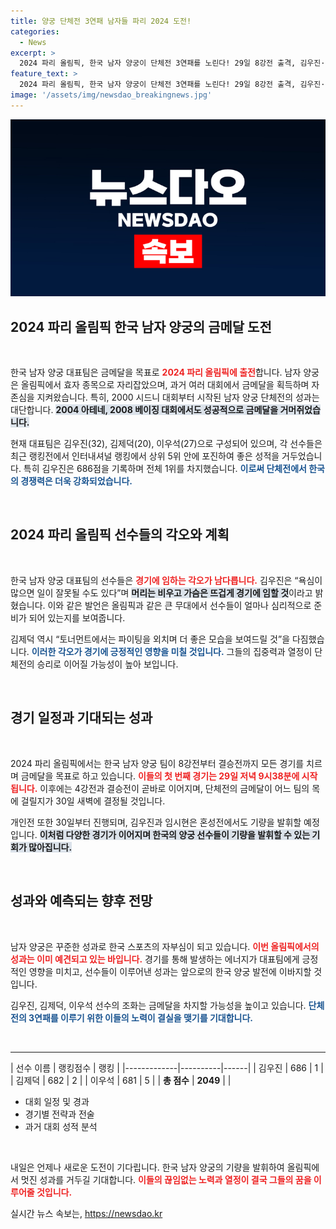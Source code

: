 ```yaml
---
title: 양궁 단체전 3연패 남자들 파리 2024 도전!
categories:
  - News
excerpt: >
  2024 파리 올림픽, 한국 남자 양궁이 단체전 3연패를 노린다! 29일 8강전 출격, 김우진·김제덕·이우석이 메달 사냥을 위해 결집했다. 머리 비우고 가슴 뜨겁게라는 각오로 역사에 도전한다! 클릭해서 이들의 열정을 확인하세요!
feature_text: >
  2024 파리 올림픽, 한국 남자 양궁이 단체전 3연패를 노린다! 29일 8강전 출격, 김우진·김제덕·이우석이 메달 사냥을 위해 결집했다. 머리 비우고 가슴 뜨겁게라는 각오로 역사에 도전한다! 클릭해서 이들의 열정을 확인하세요!
image: '/assets/img/newsdao_breakingnews.jpg'
---
```


<p><img src="/assets/img/newsdao_breakingnews.jpg" alt="firstkoreanews 속보" /></p>

<h2 data-ke-size="size26">2024 파리 올림픽 한국 남자 양궁의 금메달 도전</h2>

<p data-ke-size="size16">&nbsp;</p>

<p>한국 남자 양궁 대표팀은 금메달을 목표로 <b><span style="color: #ee2323;">2024 파리 올림픽에 출전</span></b>합니다. 남자 양궁은 올림픽에서 효자 종목으로 자리잡았으며, 과거 여러 대회에서 금메달을 획득하며 자존심을 지켜왔습니다. 특히, 2000 시드니 대회부터 시작된 남자 양궁 단체전의 성과는 대단합니다. <b><span style="background-color: #21538527;">2004 아테네, 2008 베이징 대회에서도 성공적으로 금메달을 거머쥐었습니다.</span></b> </p>

<p>현재 대표팀은 김우진(32), 김제덕(20), 이우석(27)으로 구성되어 있으며, 각 선수들은 최근 랭킹전에서 인터내셔널 랭킹에서 상위 5위 안에 포진하여 좋은 성적을 거두었습니다. 특히 김우진은 686점을 기록하며 전체 1위를 차지했습니다. <b><span style="color: #1a5490;">이로써 단체전에서 한국의 경쟁력은 더욱 강화되었습니다.</span></b> </p>

<p data-ke-size="size16">&nbsp;</p>

<h2 data-ke-size="size26">2024 파리 올림픽 선수들의 각오와 계획</h2>

<p data-ke-size="size16">&nbsp;</p>

<p>한국 남자 양궁 대표팀의 선수들은 <b><span style="color: #ee2323;">경기에 임하는 각오가 남다릅니다.</span></b> 김우진은 “욕심이 많으면 일이 잘못될 수도 있다”며 <b><span style="background-color: #21538527;">머리는 비우고 가슴은 뜨겁게 경기에 임할 것</span></b>이라고 밝혔습니다. 이와 같은 발언은 올림픽과 같은 큰 무대에서 선수들이 얼마나 심리적으로 준비가 되어 있는지를 보여줍니다.</p>

<p>김제덕 역시 “토너먼트에서는 파이팅을 외치며 더 좋은 모습을 보여드릴 것”을 다짐했습니다. <b><span style="color: #1a5490;">이러한 각오가 경기에 긍정적인 영향을 미칠 것입니다.</span></b> 그들의 집중력과 열정이 단체전의 승리로 이어질 가능성이 높아 보입니다.</p>

<p data-ke-size="size16">&nbsp;</p>

<h2 data-ke-size="size26">경기 일정과 기대되는 성과</h2>

<p data-ke-size="size16">&nbsp;</p>

<p>2024 파리 올림픽에서는 한국 남자 양궁 팀이 8강전부터 결승전까지 모든 경기를 치르며 금메달을 목표로 하고 있습니다. <b><span style="color: #ee2323;">이들의 첫 번째 경기는 29일 저녁 9시38분에 시작됩니다.</span></b> 이후에는 4강전과 결승전이 곧바로 이어지며, 단체전의 금메달이 어느 팀의 목에 걸릴지가 30일 새벽에 결정될 것입니다.</p>

<p>개인전 또한 30일부터 진행되며, 김우진과 임시현은 혼성전에서도 기량을 발휘할 예정입니다. <b><span style="background-color: #21538527;">이처럼 다양한 경기가 이어지며 한국의 양궁 선수들이 기량을 발휘할 수 있는 기회가 많아집니다.</span></b></p>

<p data-ke-size="size16">&nbsp;</p>

<h2 data-ke-size="size26">성과와 예측되는 향후 전망</h2>

<p data-ke-size="size16">&nbsp;</p>

<p>남자 양궁은 꾸준한 성과로 한국 스포츠의 자부심이 되고 있습니다. <b><span style="color: #ee2323;">이번 올림픽에서의 성과는 이미 예견되고 있는 바입니다.</span></b> 경기를 통해 발생하는 에너지가 대표팀에게 긍정적인 영향을 미치고, 선수들이 이루어낸 성과는 앞으로의 한국 양궁 발전에 이바지할 것입니다.</p>

<p>김우진, 김제덕, 이우석 선수의 조화는 금메달을 차지할 가능성을 높이고 있습니다. <b><span style="color: #1a5490;">단체전의 3연패를 이루기 위한 이들의 노력이 결실을 맺기를 기대합니다.</span></b></p>

<p data-ke-size="size16">&nbsp;</p>

<hr>

<p>| 선수 이름  | 랭킹점수 | 랭킹 |
|-------------|----------|------|
| 김우진     | 686      | 1    |
| 김제덕     | 682      | 2    |
| 이우석     | 681      | 5    |
| <b>총 점수</b> | <b>2049</b> |      |</p>

<ul>
  <li>대회 일정 및 경과</li>
  <li>경기별 전략과 전술</li>
  <li>과거 대회 성적 분석</li>
</ul> 

<p data-ke-size="size16">&nbsp;</p>

<p>내일은 언제나 새로운 도전이 기다립니다. 한국 남자 양궁의 기량을 발휘하여 올림픽에서 멋진 성과를 거두길 기대합니다. <b><span style="color: #ee2323;">이들의 끊임없는 노력과 열정이 결국 그들의 꿈을 이루어줄 것입니다.</span></b></p>
실시간 뉴스 속보는, <a href="https://newsdao.kr" rel="dofollow">https://newsdao.kr</a>


